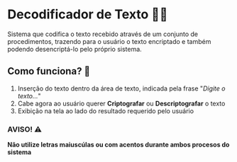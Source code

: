 # Decodificador de Texto 📝🧩
Sistema que codifica o texto recebido através de um conjunto de procedimentos, trazendo para o usuário o texto encriptado e também podendo desencriptá-lo pelo próprio sistema.

## Como funciona? 🤔
1. Inserção do texto dentro da área de texto, indicada pela frase "*Digite o texto...*"
2. Cabe agora ao usuário querer **Criptografar** ou **Descriptografar** o texto
3. Exibição na tela ao lado do resultado requerido pelo usuário

### AVISO! ⚠️
**Não utilize letras maiuscúlas ou com acentos durante ambos procesos do sistema**
